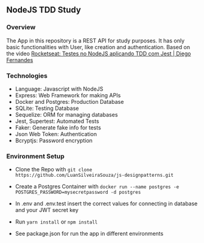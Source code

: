 ## NodeJS TDD Study

### Overview

The App in this repository is a REST API for study purposes. It has only basic functionalities with User, like creation and authentication.
Based on the video [Rocketseat:  Testes no NodeJS aplicando TDD com Jest | Diego Fernandes](https://youtu.be/2G_mWfG0DZE)

### Technologies 

 - Language: Javascript with NodeJS
 - Express: Web Framework for making APIs
 - Docker and Postgres: Production Database
 - SQLite: Testing Database
 - Sequelize: ORM for managing databases
 - Jest, Supertest: Automated Tests
 - Faker: Generate fake info for tests
 - Json Web Token: Authentication
 - Bcryptjs: Password encryption
 
 ### Environment Setup

- Clone the Repo with `git clone https://github.com/LuanSilveiraSouza/js-designpatterns.git`

- Create a Postgres Container with `docker run --name postgres -e POSTGRES_PASSWORD=mysecretpassword -d postgres`

- In .env and .env.test insert the correct values for connecting in database and your JWT secret key

- Run `yarn install` or `npm install`

- See package.json for run the app in different environments
